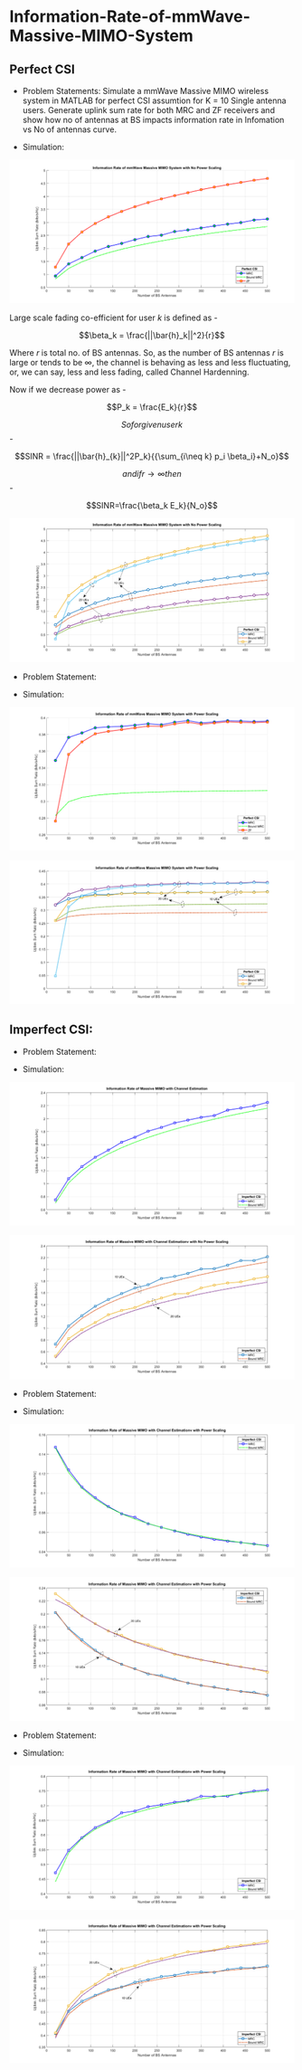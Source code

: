 # Information-Rate-of-mmWave-Massive-MIMO-System
## Perfect CSI 

- Problem Statements: Simulate a mmWave Massive MIMO wireless system in MATLAB for perfect CSI assumtion for K = 10 Single antenna users. Generate uplink sum rate for both MRC and ZF receivers and show how no of antennas at BS impacts information rate in Infomation vs No of antennas curve. 

- Simulation:


![Info_Rate_Perfect_CSI_No_Power_scaling](Info_Rate_Perfect_CSI_No_Power_scaling.png)

Large scale fading co-efficient for user $k$ is defined as - 

$$\beta_k = \frac{||\bar{h}_k||^2}{r}$$

Where $r$ is total no. of BS antennas. So, as the number of BS antennas $r$ is large or tends to be $\infty$, the channel is behaving as less and less fluctuating, or, we can say, less and less fading, called Channel Hardenning.

Now if we decrease power as -

$$P_k = \frac{E_k}{r}$$

$$So for given user k$$-

```math
SINR = \frac{||\bar{h}_{k}||^2P_k}{{\sum_{i\neq k} p_i \beta_i}+N_o}
```

$$and if r\rightarrow\infty then$$-

$$SINR=\frac{\beta_k E_k}{N_o}$$


![Info_Rate_Perfect_CSI_No_Power_scaling_ues](Info_Rate_Perfect_CSI_No_Power_scaling_ues.png)


- Problem Statement:

- Simulation:


![Info_Rate_Perfect_CSI_Power_scaling](Info_Rate_Perfect_CSI_Power_scaling.png)


![Info_Rate_Perfect_CSI_Power_scaling_ues](Info_Rate_Perfect_CSI_Power_scaling_ues.png)


## Imperfect CSI:

- Problem Statement:

- Simulation: 


![Info_Rate_Imerfect_CSI_No_Power_Scaling](Info_Rate_Imperfect_CSI_No_Power_Scaling.png)


![Info_Rate_Imerfect_CSI_No_Power_Scaling_ues](Info_Rate_Imperfect_CSI_No_Power_Scaling_ues.png)


- Problem Statement:

- Simulation: 


![Info_Rate_Imerfect_CSI_Power_Scaling_1](Info_Rate_Imperfect_CSI_Power_Scaling_1.png)


![Info_Rate_Imerfect_CSI_Power_Scaling_1_ues](Info_Rate_Imperfect_CSI_Power_Scaling_1_ues.png)


- Problem Statement:

- Simulation: 


![Info_Rate_Imerfect_CSI_Power_Scaling_2](Info_Rate_Imperfect_CSI_Power_Scaling_2.png)



![Info_Rate_Imerfect_CSI_Power_Scaling_2_ues](Info_Rate_Imperfect_CSI_Power_Scaling_2_ues.png)